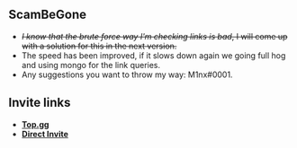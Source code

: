 ## ScamBeGone

* ~~*I know that the brute force way I'm checking links is bad*, I will come up with a solution for this in the next version.~~
* The speed has been improved, if it slows down again we going full hog and using mongo for the link queries.
* Any suggestions you want to throw my way: M1nx#0001.

## Invite links

* [**Top.gg**](https://top.gg/bot/939520237110460447)
* [**Direct Invite**](https://discord.com/api/oauth2/authorize?client_id=939520237110460447&permissions=8&scope=applications.commands%20bot)
